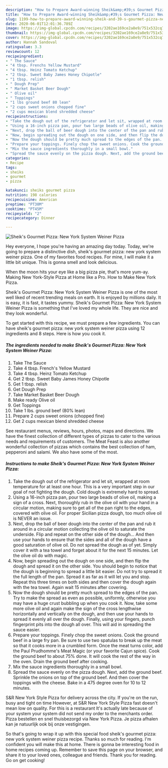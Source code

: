 ```yaml
---
description: "How to Prepare Award-winning Sheik&amp;#39;s Gourmet Pizza: New York System Weiner Pizza"
title: "How to Prepare Award-winning Sheik&amp;#39;s Gourmet Pizza: New York System Weiner Pizza"
slug: 1199-how-to-prepare-award-winning-sheik-and-39-s-gourmet-pizza-new-york-system-weiner-pizza
date: 2020-06-01T12:01:36.789Z
image: https://img-global.cpcdn.com/recipes/3202ae169ce2a8e9/751x532cq70/sheiks-gourmet-pizza-new-york-system-weiner-pizza-recipe-main-photo.jpg
thumbnail: https://img-global.cpcdn.com/recipes/3202ae169ce2a8e9/751x532cq70/sheiks-gourmet-pizza-new-york-system-weiner-pizza-recipe-main-photo.jpg
cover: https://img-global.cpcdn.com/recipes/3202ae169ce2a8e9/751x532cq70/sheiks-gourmet-pizza-new-york-system-weiner-pizza-recipe-main-photo.jpg
author: Hannah Sandoval
ratingvalue: 3.3
reviewcount: 12
recipeingredient:
- " The Sauce"
- "4 tbsp. Frenchs Yellow Mustard"
- "4 tbsp. Heinz Tomato Ketchup"
- "2 tbsp. Sweet Baby James Honey Chipotle"
- "1 tbsp. relish"
- " Dough Prep"
- " Market Basket Beer Dough"
- " Olive oil"
- " Toppings"
- "1 lbs ground beef 80 lean"
- "2 cups sweet onions chopped fine"
- "2 cups mexican blend shredded cheese"
recipeinstructions:
- "Take the dough out of the refrigerator and let sit, wrapped at room temperature for at least one hour. This is a very important step in our goal of not fighting the dough. Cold dough is extremely hard to spread."
- "Using a 16-inch pizza pan, pour two large beads of olive oil, making a sign of a cross. Next, thoroughly rub in the olive oil with your hand in a circular motion, making sure to get all of the pan right to the edges, covered with olive oil. For proper Sicilian pizza dough, too much olive oil is NEVER an issue."
- "Next, drop the ball of beer dough into the center of the pan and rub it around in a circular motion collecting the olive oil to saturate the underside. Flip and repeat on the other side of the dough... And then use your hands to ensure that the sides and all of the dough have a good saturation of olive oil. Do not spread the dough as of yet. Simply cover it with a tea towel and forget about it for the next 15 minutes. Let the olive oil do with magic."
- "Now, begin spreading out the dough on one side, and then flip the dough and spread it on the other side. You should begin to notice that the dough is beginning to spread a little bit easier. Do not try to spread it the full length of the pan. Spread it as far as it will let you and stop. Repeat this three times on both sides and then cover the dough again with the tea towel. Again wait 15 minutes after covering."
- "Now the dough should be pretty much spread to the edges of the pan. Try to make the spread as even as possible, uniformly, otherwise you may have a huge crust bubbling up when you cook it. Now, take some more olive oil and again make the sign of the cross lengthwise horizontally and vertically on the dough, and then use your hands to spread it evenly all over the dough. Finally, using your fingers, punch fingerprint pits into the dough all over. This will aid in spreading the sauce easier."
- "Prepare your toppings. Finely chop the sweet onions. Cook the ground beef in a large fry pan. Be sure to use two spatulas to break up the meat so that it cooks more in a crumbled form. Once the meat turns color, add the Paul Prudhomme&#39;s Meat Magic (or your favorite Cajun spice). Cook the ground beef to about 75% done. It will cook the rest of the way in the oven. Drain the ground beef after cooking."
- "Mix the sauce ingredients thoroughly in a small bowl."
- "Spread the sauce evenly on the pizza dough. Next, add the ground beef. Sprinkle the onions on top of the ground beef. And then cover the toppings with the cheese. Bake in a 475 degree oven for 10 to 12 minutes."
categories:
- Recipe
tags:
- sheiks
- gourmet
- pizza

katakunci: sheiks gourmet pizza 
nutrition: 198 calories
recipecuisine: American
preptime: "PT30M"
cooktime: "PT45M"
recipeyield: "2"
recipecategory: Dinner

---
```



![Sheik&#39;s Gourmet Pizza: New York System Weiner Pizza](https://img-global.cpcdn.com/recipes/3202ae169ce2a8e9/751x532cq70/sheiks-gourmet-pizza-new-york-system-weiner-pizza-recipe-main-photo.jpg)

Hey everyone, I hope you're having an amazing day today. Today, we're going to prepare a distinctive dish, sheik&#39;s gourmet pizza: new york system weiner pizza. One of my favorites food recipes. For mine, I will make it a little bit unique. This is gonna smell and look delicious.

When the moon hits your eye like a big pizza pie, that&#39;s more yum-ay. Making New York-Style Pizza at Home like a Pro. How to Make New York Pizza.

Sheik&#39;s Gourmet Pizza: New York System Weiner Pizza is one of the most well liked of recent trending meals on earth. It is enjoyed by millions daily. It is easy, it is fast, it tastes yummy. Sheik&#39;s Gourmet Pizza: New York System Weiner Pizza is something that I've loved my whole life. They are nice and they look wonderful.


To get started with this recipe, we must prepare a few ingredients. You can have sheik&#39;s gourmet pizza: new york system weiner pizza using 12 ingredients and 8 steps. Here is how you cook it.

<!--inarticleads1-->

##### The ingredients needed to make Sheik&#39;s Gourmet Pizza: New York System Weiner Pizza:

1. Take  The Sauce
1. Take 4 tbsp. French&#39;s Yellow Mustard
1. Take 4 tbsp. Heinz Tomato Ketchup
1. Get 2 tbsp. Sweet Baby James Honey Chipotle
1. Get 1 tbsp. relish
1. Get  Dough Prep
1. Take  Market Basket Beer Dough
1. Make ready  Olive oil
1. Get  Toppings
1. Take 1 lbs. ground beef (80% lean)
1. Prepare 2 cups sweet onions (chopped fine)
1. Get 2 cups mexican blend shredded cheese


See restaurant menus, reviews, hours, photos, maps and directions. We have the finest collection of different types of pizzas to cater to the various needs and requirements of customers. The Meat Feast is also another wonderful collection of pizzas which contains the best collection of ham, pepperoni and salami. We also have some of the most. 

<!--inarticleads2-->

##### Instructions to make Sheik&#39;s Gourmet Pizza: New York System Weiner Pizza:

1. Take the dough out of the refrigerator and let sit, wrapped at room temperature for at least one hour. This is a very important step in our goal of not fighting the dough. Cold dough is extremely hard to spread.
1. Using a 16-inch pizza pan, pour two large beads of olive oil, making a sign of a cross. Next, thoroughly rub in the olive oil with your hand in a circular motion, making sure to get all of the pan right to the edges, covered with olive oil. For proper Sicilian pizza dough, too much olive oil is NEVER an issue.
1. Next, drop the ball of beer dough into the center of the pan and rub it around in a circular motion collecting the olive oil to saturate the underside. Flip and repeat on the other side of the dough... And then use your hands to ensure that the sides and all of the dough have a good saturation of olive oil. Do not spread the dough as of yet. Simply cover it with a tea towel and forget about it for the next 15 minutes. Let the olive oil do with magic.
1. Now, begin spreading out the dough on one side, and then flip the dough and spread it on the other side. You should begin to notice that the dough is beginning to spread a little bit easier. Do not try to spread it the full length of the pan. Spread it as far as it will let you and stop. Repeat this three times on both sides and then cover the dough again with the tea towel. Again wait 15 minutes after covering.
1. Now the dough should be pretty much spread to the edges of the pan. Try to make the spread as even as possible, uniformly, otherwise you may have a huge crust bubbling up when you cook it. Now, take some more olive oil and again make the sign of the cross lengthwise horizontally and vertically on the dough, and then use your hands to spread it evenly all over the dough. Finally, using your fingers, punch fingerprint pits into the dough all over. This will aid in spreading the sauce easier.
1. Prepare your toppings. Finely chop the sweet onions. Cook the ground beef in a large fry pan. Be sure to use two spatulas to break up the meat so that it cooks more in a crumbled form. Once the meat turns color, add the Paul Prudhomme&#39;s Meat Magic (or your favorite Cajun spice). Cook the ground beef to about 75% done. It will cook the rest of the way in the oven. Drain the ground beef after cooking.
1. Mix the sauce ingredients thoroughly in a small bowl.
1. Spread the sauce evenly on the pizza dough. Next, add the ground beef. Sprinkle the onions on top of the ground beef. And then cover the toppings with the cheese. Bake in a 475 degree oven for 10 to 12 minutes.


S&amp;R New York Style Pizza for delivery across the city. If you&#39;re on the run, busy and tight on time However, at S&amp;R New York Style Pizza fast doesn&#39;t mean low on quality. For this is a restaurant It&#39;s actually late because of your system your system did not send my order to the merchants order. Pizza bestellen en snel thuisbezorgd via New York Pizza. Je pizza afhalen kan je natuurlijk ook bij onze vestigingen. 

So that's going to wrap it up with this special food sheik&#39;s gourmet pizza: new york system weiner pizza recipe. Thanks so much for reading. I'm confident you will make this at home. There is gonna be interesting food in home recipes coming up. Remember to save this page on your browser, and share it to your loved ones, colleague and friends. Thank you for reading. Go on get cooking!

